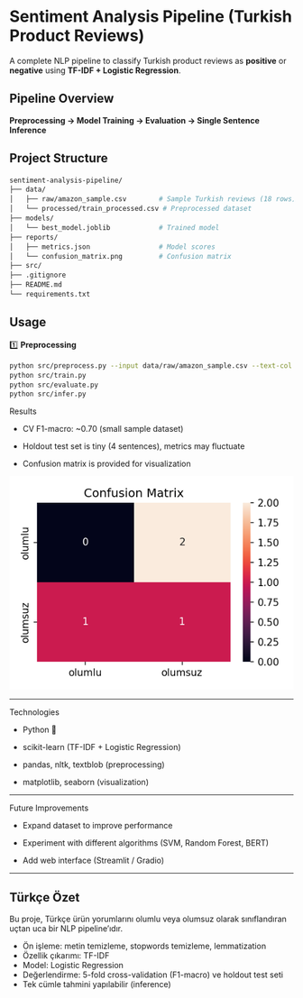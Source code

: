 # Sentiment Analysis Pipeline (Turkish Product Reviews)

A complete NLP pipeline to classify Turkish product reviews as **positive** or **negative** using **TF-IDF + Logistic Regression**.

## Pipeline Overview
**Preprocessing → Model Training → Evaluation → Single Sentence Inference**

## Project Structure
```bash
sentiment-analysis-pipeline/
├── data/
│   ├── raw/amazon_sample.csv        # Sample Turkish reviews (18 rows)
│   └── processed/train_processed.csv # Preprocessed dataset
├── models/
│   └── best_model.joblib            # Trained model
├── reports/
│   ├── metrics.json                 # Model scores
│   └── confusion_matrix.png         # Confusion matrix
├── src/
├── .gitignore
├── README.md
└── requirements.txt
```
## Usage

1️⃣ **Preprocessing**
```bash
python src/preprocess.py --input data/raw/amazon_sample.csv --text-col text --label-col label
python src/train.py
python src/evaluate.py
python src/infer.py
```
Results

- CV F1-macro: ~0.70 (small sample dataset)

- Holdout test set is tiny (4 sentences), metrics may fluctuate

- Confusion matrix is provided for visualization

![Confusion Matrix](reports/confusion_matrix.png)


---


Technologies

- Python 🐍

- scikit-learn (TF-IDF + Logistic Regression)

- pandas, nltk, textblob (preprocessing)

- matplotlib, seaborn (visualization)

---

Future Improvements

- Expand dataset to improve performance

- Experiment with different algorithms (SVM, Random Forest, BERT)

- Add web interface (Streamlit / Gradio)


---

## Türkçe Özet
Bu proje, Türkçe ürün yorumlarını olumlu veya olumsuz olarak sınıflandıran uçtan uca bir NLP pipeline’ıdır.  
- Ön işleme: metin temizleme, stopwords temizleme, lemmatization  
- Özellik çıkarımı: TF-IDF  
- Model: Logistic Regression  
- Değerlendirme: 5-fold cross-validation (F1-macro) ve holdout test seti  
- Tek cümle tahmini yapılabilir (inference)

